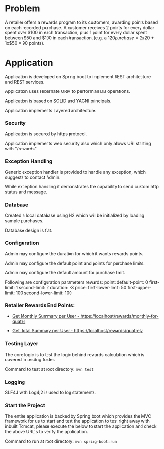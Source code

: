 # Problem

A retailer offers a rewards program to its customers, awarding points based on each recorded purchase.
A customer receives 2 points for every dollar spent over $100 in each transaction, plus 1 point for every dollar
spent between $50 and $100 in each transaction.
(e.g. a $120 purchase = 2x$20 + 1x$50 = 90 points).

# Application
Application is developed on Spring boot to implement REST architecture and REST services. 

Application uses Hibernate ORM to perform all DB operations.

Application is based on SOLID and YAGNI principals. 

Application implements Layered architecture.

### Security
Application is secured by https protocol.

Application implements web security also which only allows URI starting with "/rewards"

### Exception Handling
Generic exception handler is provided to handle any exception, which suggests to contact Admin.

While exception handling it demonstrates the capability to send custom http status and message.

### Database
Created a local database using H2 which will be initialized by loading sample purchases.

Database design is flat.

### Configuration
Admin may configure the duration for which it wants rewards points.

Admin may configure the default point and points for purchase limits.

Admin may configure the default amount for purchase limit.

Following are configuration parameters
rewards:
  point:
    default-point: 0
    first-limit: 1
    second-limit: 2
    duration: -3
  price:
    first-lower-limit: 50
    first-upper-limit: 100
    second-lower-limit: 100

### Retailer Rewards End Points:

* [Get Monthly Summary per User - https://localhost/rewards/monthly-for-quater](https://localhost/rewards/monthly-for-quater)

* [Get Total Summary per User - https://localhost/rewards/quatrely](https://localhost/rewards/quatrely)

### Testing Layer
The core logic is to test the logic behind rewards calculation which is covered in testing folder.

Command to test at root directory: `mvn test`

### Logging
SLF4J with Log4j2 is used to log statements.

### Start the Project
The entire application is backed by Spring boot which provides the MVC framework for us to start 
and test the application to test right away with inbuilt Tomcat, please execute the below to start 
the application and check the above URL's to verify the application.

Command to run at root directory: `mvn spring-boot:run`

